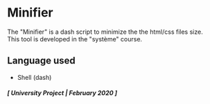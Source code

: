 # Minifier
The "Minifier" is a dash script to minimize the the html/css files size.<br>
This tool is developed in the "système" course.

## Language used
- Shell (dash)

#### <em>[ University Project | February 2020 ]
